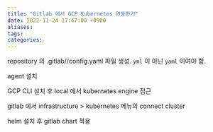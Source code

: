 ```yaml
---
title: "Gitlab 에서 GCP Kubernetes 연동하기"
date: 2022-11-24 17:47:00 +0900
aliases: 
tags: 
categories: 
---
```


repository 의 .gitlab/<agent-name>/config.yaml 파일 생성. `yml` 이 아닌 `yaml` 이여야 함.


agent 설치

GCP CLI 설치 후 local 에서 kubernetes engine 접근

gitlab 에서 infrastructure > kubernetes 메뉴의 connect cluster

helm 설치 후 gitlab chart 적용

